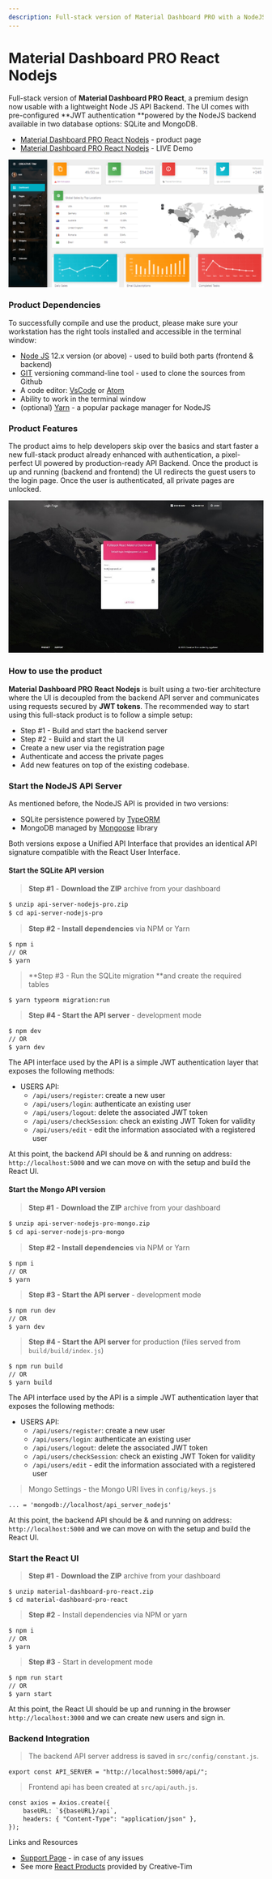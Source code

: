 ```yaml
---
description: Full-stack version of Material Dashboard PRO with a NodeJS backend
---
```


# Material Dashboard PRO React Nodejs

Full-stack version of **Material Dashboard PRO React**, a premium design now usable with a lightweight Node JS API Backend. The UI comes with pre-configured **JWT authentication **powered by the NodeJS backend available in two database options: SQLite and MongoDB.&#x20;

* [Material Dashboard PRO React Nodejs](https://creative-tim.com/product/material-dashboard-pro-react-nodejs) - product page
* [Material Dashboard PRO React Nodejs](https://www.creative-tim.com/live/material-dashboard-pro-react-nodejs) - LIVE Demo

![Material Dashboard React PRO - NodeJS](../.gitbook/assets/image.png)

### Product Dependencies

To successfully compile and use the product, please make sure your workstation has the right tools installed and accessible in the terminal window:

* [Node JS](https://nodejs.org/en/) 12.x version (or above) - used to build both parts (frontend & backend)
* [GIT](https://git-scm.com) versioning command-line tool - used to clone the sources from Github
* A code editor: [VsCode](https://code.visualstudio.com) or [Atom](https://atom.io)
* Ability to work in the terminal window
* (optional) [Yarn](https://yarnpkg.com) - a popular package manager for NodeJS&#x20;

&#x20;&#x20;

### Product Features

The product aims to help developers skip over the basics and start faster a new full-stack product already enhanced with authentication, a pixel-perfect UI powered by production-ready API Backend. Once the product is up and running (backend and frontend) the UI redirects the guest users to the login page. Once the user is authenticated, all private pages are unlocked.&#x20;

![Material Dashboard React PRO NodeJS - Login Page](<../.gitbook/assets/image (1).png>)



### **How to use the product**

**Material Dashboard PRO React Nodejs** is built using a two-tier architecture where the UI is decoupled from the backend API server and communicates using requests secured by **JWT tokens**. The recommended way to start using this full-stack product is to follow a simple setup:&#x20;

* Step #1 - Build and start the backend server
* Step #2 - Build and start the UI
* Create a new user via the registration page
* Authenticate and access the private pages
* Add new features on top of the existing codebase.&#x20;



### Start the NodeJS API Server

As mentioned before, the NodeJS API is provided in two versions:

* SQLite persistence powered by [TypeORM](https://typeorm.io/#/)
* MongoDB managed by [Mongoose](https://mongoosejs.com) library&#x20;

Both versions expose a Unified API Interface that provides an identical API signature compatible with the React User Interface.&#x20;



#### Start the SQLite API version&#x20;

> &#x20;**Step #1** - **Download the ZIP** archive from your dashboard

```bash
$ unzip api-server-nodejs-pro.zip
$ cd api-server-nodejs-pro
```

> **Step #2 - Install dependencies** via NPM or Yarn

```
$ npm i
// OR
$ yarn
```

> **Step #3 - Run the SQLite migration **and create the required tables

```
$ yarn typeorm migration:run
```

> **Step #4 - Start the API server** - development mode

```
$ npm dev
// OR
$ yarn dev
```

The API interface used by the API is a simple JWT authentication layer that exposes the following methods:&#x20;

* USERS API:
  * `/api/users/register`: create a new user
  * `/api/users/login`: authenticate an existing user
  * `/api/users/logout`: delete the associated JWT token
  * `/api/users/checkSession`: check an existing JWT Token for validity
  * `/api/users/edit` - edit the information associated with a registered user&#x20;

At this point, the backend API should be & and running on address: `http://localhost:5000`  and we can move on with the setup and build the React UI.



#### Start the Mongo API version

> &#x20;**Step #1** - **Download the ZIP** archive from your dashboard

```bash
$ unzip api-server-nodejs-pro-mongo.zip
$ cd api-server-nodejs-pro-mongo
```

> **Step #2 - Install dependencies** via NPM or Yarn

```
$ npm i
// OR
$ yarn
```

> **Step #3 - Start the API server** - development mode

```
$ npm run dev
// OR
$ yarn dev
```

> **Step #4 - Start the API server** for production  (files served from `build/build/index.js`)

```
$ npm run build
// OR
$ yarn build
```

The API interface used by the API is a simple JWT authentication layer that exposes the following methods:&#x20;

* USERS API:
  * `/api/users/register`: create a new user
  * `/api/users/login`: authenticate an existing user
  * `/api/users/logout`: delete the associated JWT token
  * `/api/users/checkSession`: check an existing JWT Token for validity
  * `/api/users/edit` - edit the information associated with a registered user&#x20;



> Mongo Settings - the Mongo URI lives in `config/keys.js`

```
... = 'mongodb://localhost/api_server_nodejs'
```

At this point, the backend API should be & and running on address: `http://localhost:5000`  and we can move on with the setup and build the React UI.&#x20;



### Start the React UI&#x20;

> **Step #1** - **Download the ZIP** archive from your dashboard

```
$ unzip material-dashboard-pro-react.zip
$ cd material-dashboard-pro-react
```

> **Step #2** - Install dependencies via NPM or yarn

```
$ npm i
// OR
$ yarn
```

> **Step #3** - Start in development mode

```
$ npm run start 
// OR
$ yarn start
```

&#x20;At this point, the React UI should be up and running in the browser `http://localhost:3000` and we can create new users and sign in.&#x20;

&#x20;&#x20;

### Backend Integration

> The backend API server address is saved in `src/config/constant.js`.

```
export const API_SERVER = "http://localhost:5000/api/";
```

> Frontend api has been created at `src/api/auth.js`.

```
const axios = Axios.create({
    baseURL: `${baseURL}/api`,
    headers: { "Content-Type": "application/json" },
});
```



Links and Resources

* [Support Page](https://www.creative-tim.com/support) - in case of any issues
* See more [React Products](https://www.creative-tim.com/templates/react) provided by Creative-Tim&#x20;
